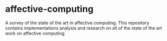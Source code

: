 # affective-computing
A survey of the state of the art in affective computing. This repository contains implementations analysis and research on all of the state of the art work on affective computing 

